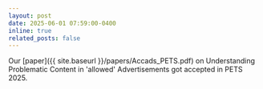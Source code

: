 ```yaml
---
layout: post
date: 2025-06-01 07:59:00-0400
inline: true
related_posts: false
---
```


Our [paper]({{ site.baseurl }}/papers/Accads_PETS.pdf) on Understanding Problematic Content in 'allowed' Advertisements got accepted in PETS 2025.
